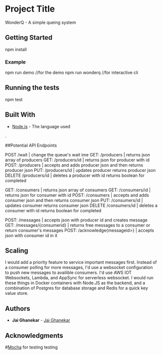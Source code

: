 # Project Title

WonderQ - A simple queing system

## Getting Started

npm install 


### Example
npm run demo //for the demo
npm run wonderq //for interactive cli


## Running the tests

npm test



## Built With

* [Node.js](https://nodejs.org/en/) - The language used

.

##Potential API Endpoints


POST /wait | change the queue's wait ime 
GET: /producers |  returns json array of producers
GET: /producers/id | returns json for producer with id
POST: /producers | accepts and adds producer json and then returns producer json
PUT: /producers/id  | updates producer returns producer json
DELETE /producers/id |  deletes a producer with id returns boolean for completed 

GET: /consumers | returns json array of consumers 
GET: /consumers/id | returns json for consumer with id
POST: /consumers | accepts and adds consumer json and then returns consumer json
PUT: /consumers/id | updates consumer returns consumer json
DELETE /consumers/id | deletes a consumer with id returns boolean for completed 

POST: /messages | accepts json with producer id and creates message
GET: /messages/{consumerid} | returns free messages to a consumer or return consumer's messages
POST: /acknowledge{messageid>} | accepts json with consumer id in it


## Scaling

I would add a priority feature to service important messages first. Instead of a consumer polling for more messages, I'd use a websocket configuration to push new messages to availible consumers. I'd use  AWS IOT Websockets, Lambda, and AppSync for serverless websocket. I would run these things in Docker containers with Node.JS as the backend, and a combination of Postgres for database storage and Redis for a quick key value store. 


## Authors

* **Jai Ghanekar**  - [Jai Ghanekar](https://github.com/JaiGhanekar)



## Acknowledgments
#[Mocha](https://mochajs.org/) for testing testing 
